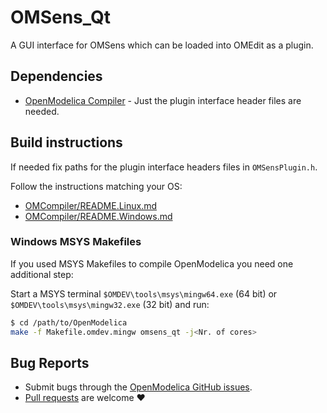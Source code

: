 # OMSens_Qt
A GUI interface for OMSens which can be loaded into OMEdit as a plugin.

## Dependencies

  - [OpenModelica Compiler](../OMCompiler) - Just the plugin interface header files are needed.

## Build instructions

If needed fix paths for the plugin interface headers files in `OMSensPlugin.h`.


Follow the instructions matching your OS:

  - [OMCompiler/README.Linux.md](../OMCompiler/README.Linux.md)
  - [OMCompiler/README.Windows.md](../OMCompiler/README.Windows.md)

### Windows MSYS Makefiles

If you used MSYS Makefiles to compile OpenModelica you need one additional step:

Start a MSYS terminal `$OMDEV\tools\msys\mingw64.exe` (64 bit) or
`$OMDEV\tools\msys\mingw32.exe` (32 bit) and run:

```bash
$ cd /path/to/OpenModelica
make -f Makefile.omdev.mingw omsens_qt -j<Nr. of cores>
```

## Bug Reports

  - Submit bugs through the [OpenModelica GitHub issues](https://github.com/OpenModelica/OpenModelica/issues/new).
  - [Pull requests](https://github.com/OpenModelica/OpenModelica/pulls) are welcome ❤️
